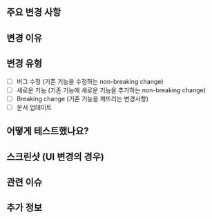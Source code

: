 ## 주요 변경 사항
<!-- 이 PR에서 변경한 내용을 간략하게 설명해주세요. -->

## 변경 이유
<!-- 왜 이런 변경이 필요했는지 설명해주세요. -->

## 변경 유형
<!-- 해당하는 항목에 x 표시를 해주세요 ([] -> [x]) -->

- [ ] 버그 수정 (기존 기능을 수정하는 non-breaking change)
- [ ] 새로운 기능 (기존 기능에 새로운 기능을 추가하는 non-breaking change)
- [ ] Breaking change (기존 기능을 깨뜨리는 변경사항)
- [ ] 문서 업데이트

## 어떻게 테스트했나요?
<!-- 이 변경사항을 어떻게 테스트했는지 설명해주세요. -->

## 스크린샷 (UI 변경의 경우)
<!-- UI 변경이 있는 경우 before/after 스크린샷을 첨부해주세요. -->

## 관련 이슈
<!-- 이 PR과 관련된 이슈 번호를 적어주세요. 예: "Closes #123", "Fixes #456" -->

## 추가 정보
<!-- 리뷰어가 알아야 할 추가 정보가 있다면 여기에 적어주세요. -->
